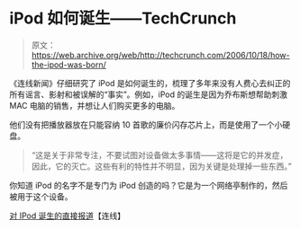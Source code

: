 # iPod 如何诞生——TechCrunch

> 原文：<https://web.archive.org/web/http://techcrunch.com/2006/10/18/how-the-ipod-was-born/>

《连线新闻》仔细研究了 iPod 是如何诞生的，梳理了多年来没有人费心去纠正的所有谣言、影射和被误解的“事实”。例如，iPod 的诞生是因为乔布斯想帮助刺激 MAC 电脑的销售，并想让人们购买更多的电脑。

他们没有把播放器放在只能容纳 10 首歌的廉价闪存芯片上，而是使用了一个小硬盘。

> “这是关于非常专注，不要试图对设备做太多事情——这将是它的并发症，因此，它的灭亡。这些有利的特性并不明显，因为关键是处理掉一些东西。”

你知道 iPod 的名字不是专门为 iPod 创造的吗？它是为一个网络亭制作的，然后被用于这个设备。

[对 IPod 诞生的直接报道](https://web.archive.org/web/20210226172740/http://www.wired.com/news/columns/cultofmac/0,71956-0.html?tw=rss.index)【连线】